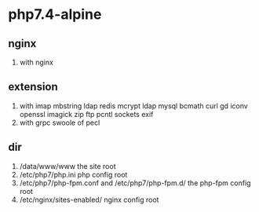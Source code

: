 # php7.4-alpine

## nginx
1. with nginx


## extension
1. with imap mbstring ldap redis mcrypt ldap mysql bcmath curl gd iconv openssl imagick zip ftp pcntl sockets exif
2. with grpc swoole of pecl

## dir
1. /data/www/www the site root 
2. /etc/php7/php.ini php config root
3. /etc/php7/php-fpm.conf and /etc/php7/php-fpm.d/ the php-fpm config root
5. /etc/nginx/sites-enabled/ nginx config root
